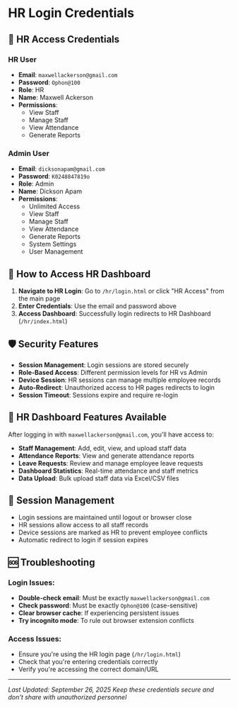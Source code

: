 # HR Login Credentials

## 🔐 HR Access Credentials

### HR User
- **Email**: `maxwellackerson@gmail.com`
- **Password**: `Ophon@100`
- **Role**: HR
- **Name**: Maxwell Ackerson
- **Permissions**: 
  - View Staff
  - Manage Staff
  - View Attendance
  - Generate Reports

### Admin User
- **Email**: `dicksonapam@gmail.com`
- **Password**: `K0248847819o`
- **Role**: Admin
- **Name**: Dickson Apam
- **Permissions**: 
  - Unlimited Access
  - View Staff
  - Manage Staff
  - View Attendance
  - Generate Reports
  - System Settings
  - User Management

## 🚀 How to Access HR Dashboard

1. **Navigate to HR Login**: Go to `/hr/login.html` or click "HR Access" from the main page
2. **Enter Credentials**: Use the email and password above
3. **Access Dashboard**: Successfully login redirects to HR Dashboard (`/hr/index.html`)

## 🛡️ Security Features

- **Session Management**: Login sessions are stored securely
- **Role-Based Access**: Different permission levels for HR vs Admin
- **Device Session**: HR sessions can manage multiple employee records
- **Auto-Redirect**: Unauthorized access to HR pages redirects to login
- **Session Timeout**: Sessions expire and require re-login

## 📝 HR Dashboard Features Available

After logging in with `maxwellackerson@gmail.com`, you'll have access to:

- **Staff Management**: Add, edit, view, and upload staff data
- **Attendance Reports**: View and generate attendance reports
- **Leave Requests**: Review and manage employee leave requests
- **Dashboard Statistics**: Real-time attendance and staff metrics
- **Data Upload**: Bulk upload staff data via Excel/CSV files

## 🔄 Session Management

- Login sessions are maintained until logout or browser close
- HR sessions allow access to all staff records
- Device sessions are marked as HR to prevent employee conflicts
- Automatic redirect to login if session expires

## 🆘 Troubleshooting

### Login Issues:
- **Double-check email**: Must be exactly `maxwellackerson@gmail.com`
- **Check password**: Must be exactly `Ophon@100` (case-sensitive)
- **Clear browser cache**: If experiencing persistent issues
- **Try incognito mode**: To rule out browser extension conflicts

### Access Issues:
- Ensure you're using the HR login page (`/hr/login.html`)
- Check that you're entering credentials correctly
- Verify you're accessing the correct domain/URL

---

*Last Updated: September 26, 2025*
*Keep these credentials secure and don't share with unauthorized personnel*